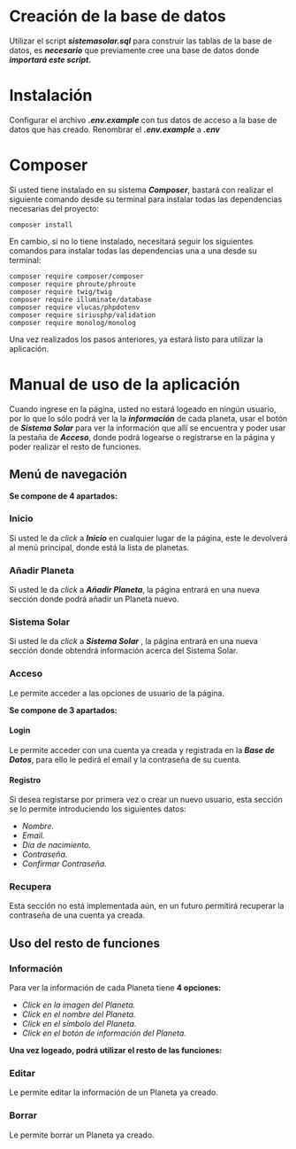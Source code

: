 # **Creación de la base de datos**

Utilizar el script **_sistemasolar.sql_** para construir las tablas de la base de datos, es **_necesario_** que previamente 
cree una base de datos donde **_importará este script._**

# **Instalación**

Configurar el archivo _**.env.example**_ con tus datos de acceso a la base de datos que has creado. Renombrar el _**.env.example**_ a 
_**.env**_


# **Composer**

Si usted tiene instalado en su sistema **_Composer_**, bastará con realizar el siguiente comando desde su terminal para 
instalar todas las dependencias necesarias del proyecto:
```
composer install
```
En cambio, si no lo tiene instalado, necesitará seguir los siguientes comandos para instalar todas las dependencias una 
a una desde su terminal:
```
composer require composer/composer 
composer require phroute/phroute 
composer require twig/twig 
composer require illuminate/database 
composer require vlucas/phpdotenv 
composer require siriusphp/validation 
composer require monolog/monolog
```
Una vez realizados los pasos anteriores, ya estará listo para utilizar la aplicación.

# **Manual de uso de la aplicación**

Cuando ingrese en la página, usted no estará logeado en ningún usuario, por lo que lo sólo podrá ver la 
la **_información_** de cada planeta, usar el botón de **_Sistema Solar_** para ver la información que allí se encuentra
y poder usar la pestaña de **_Acceso_**, donde podrá logearse o registrarse en la página y poder realizar el resto de
funciones.

## **Menú de navegación**

**Se compone de 4 apartados:**

### **Inicio**

Si usted le da _click_ a **_Inicio_** en cualquier lugar de la página, este le devolverá al menú principal, donde está 
la lista de planetas.

### **Añadir Planeta**

Si usted le da _click_ a _**Añadir Planeta**_, la página entrará en una nueva sección donde podrá añadir un Planeta nuevo.

### **Sistema Solar**

Si usted le da _click_ a _**Sistema Solar**_ , la página entrará en una nueva sección donde obtendrá información acerca
del Sistema Solar.

### **Acceso**

Le permite acceder a las opciones de usuario de la página.

**Se compone de 3 apartados:**

#### **Login**

Le permite acceder con una cuenta ya creada y registrada en la **_Base de Datos_**, para ello le pedirá el email y la
contraseña de su cuenta.

#### **Registro**

Si desea registarse por primera vez o crear un nuevo usuario, esta sección se lo permite introduciendo los siguientes
datos:
- _Nombre._
- _Email._
- _Día de nacimiento._
- _Contraseña._
- _Confirmar Contraseña._

### **Recupera**

Esta sección no está implementada aún, en un futuro permitirá recuperar la contraseña de una cuenta ya creada.

## **Uso del resto de funciones**

### **Información**

Para ver la información de cada Planeta tiene **4 opciones:**

- _Click en la imagen del Planeta._
- _Click en el nombre del Planeta._
- _Click en el símbolo del Planeta._
- _Click en el botón de _información_ del Planeta._

**Una vez logeado, podrá utilizar el resto de las funciones:**

### **Editar**

Le permite editar la información de un Planeta ya creado.

### **Borrar**

Le permite borrar un Planeta ya creado.